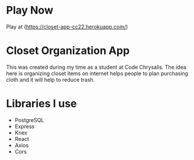 # Play Now

Play at (https://closet-app-cc22.herokuapp.com/)

# Closet Organization App

This was created during my time as a student at Code Chrysalis.
The idea here is organizing closet items on internet helps people to plan purchasing cloth and it will help to reduce trash.

# Libraries I use

- PostgreSQL
- Express
- Knex
- React
- Axios
- Cors
